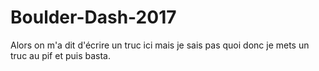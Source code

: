 # Boulder-Dash-2017

Alors on m'a dit d'écrire un truc ici mais je sais pas quoi donc je mets un truc au pif et puis basta.
